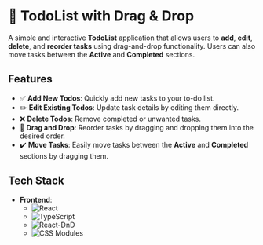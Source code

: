# 📝 TodoList with Drag & Drop

A simple and interactive **TodoList** application that allows users to **add**, **edit**, **delete**, and **reorder tasks** using drag-and-drop functionality. Users can also move tasks between the **Active** and **Completed** sections.

## Features

- ✅ **Add New Todos**: Quickly add new tasks to your to-do list.
- ✏️ **Edit Existing Todos**: Update task details by editing them directly.
- ❌ **Delete Todos**: Remove completed or unwanted tasks.
- 🔄 **Drag and Drop**: Reorder tasks by dragging and dropping them into the desired order.
- ✔️ **Move Tasks**: Easily move tasks between the **Active** and **Completed** sections by dragging them.

## Tech Stack

- **Frontend**: 
  - ![React](https://img.shields.io/badge/React-61DAFB?style=flat&logo=react&logoColor=black)
  - ![TypeScript](https://img.shields.io/badge/TypeScript-007ACC?style=flat&logo=typescript&logoColor=white)
  - ![React-DnD](https://img.shields.io/badge/React--DnD-2B7F4D?style=flat&logo=react&logoColor=white)
  - ![CSS Modules](https://img.shields.io/badge/CSS%20Modules-000000?style=flat&logo=css3&logoColor=white)

